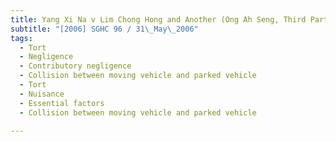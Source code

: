 ```yaml
---
title: Yang Xi Na v Lim Chong Hong and Another (Ong Ah Seng, Third Party) 
subtitle: "[2006] SGHC 96 / 31\_May\_2006"
tags:
  - Tort
  - Negligence
  - Contributory negligence
  - Collision between moving vehicle and parked vehicle
  - Tort
  - Nuisance
  - Essential factors
  - Collision between moving vehicle and parked vehicle

---
```


